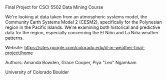 Final Project for CSCI 5502 Data Mining Course

We're looking at data taken from an atmospheric systems model, the Community Earth Systems Model 2 (CESM2), specifically for the Polynesian region in the Pacific Islands. We're examining both historical and predictive data for the region, especially concerning the El Niño and La Niña weather patterns.

Website: https://sites.google.com/colorado.edu/d-m-weather-final-project/home

Authors: Amanda Bowden, Grace Cooper, Piya "Leo" Ngamkam

University of Colorado Boulder
